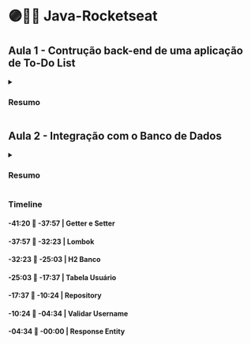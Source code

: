 # 🟣👩‍💻 Java-Rocketseat

## Aula 1 - Contrução back-end de uma aplicação de To-Do List

<details>
<summary><h3>Resumo</h3></summary>
  Vamos decolar! Nessa aula vamos dar os primeiros passos em Java e na construção da aplicação. Você vai ver conceitos essenciais do Spring Boot e colocar a mão na massa configurando o ambiente de desenvolvimento com Java e Maven, instalando extensões e criando a estrutura do projeto.
</details>

##

## Aula 2 - Integração com o Banco de Dados

<details>
<summary><h3>Resumo</h3></summary>
  Estamos apenas começando! Nessa aula você vai aprender mais sobre desenvolvimento em Java, Spring Framework e interações com banco de dados e seguir na construção do seu projeto usando as ferramentas mais modernas.
</details>

<h3>Timeline</h3>

<h4>-41:20 📌 -37:57 | Getter e Setter</h4>
 
<h4>-37:57 📌 -32:23 | Lombok</h4>

<h4>-32:23 📌 -25:03 | H2 Banco</h4>

<h4>-25:03 📌 -17:37 | Tabela Usuário</h4>

<h4>-17:37 📌 -10:24 | Repository</h4>

<h4>-10:24 📌 -04:34 | Validar Username</h4>

<h4>-04:34 📌 -00:00 | Response Entity</h4>


##
